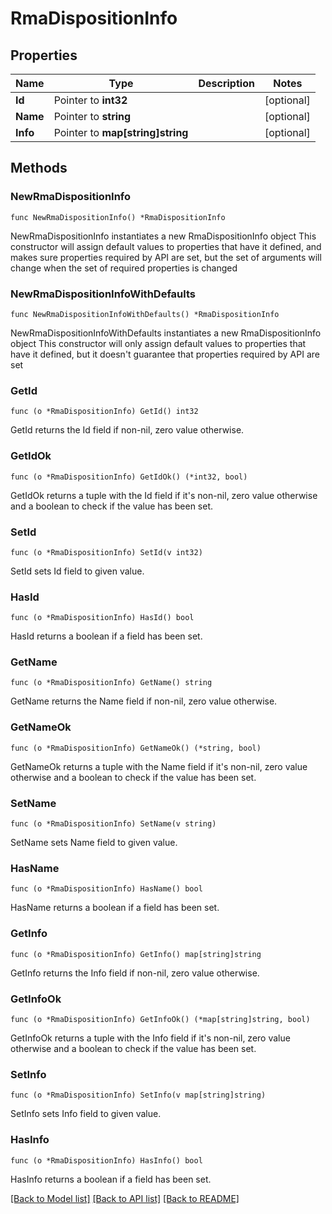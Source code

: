 # RmaDispositionInfo

## Properties

Name | Type | Description | Notes
------------ | ------------- | ------------- | -------------
**Id** | Pointer to **int32** |  | [optional] 
**Name** | Pointer to **string** |  | [optional] 
**Info** | Pointer to **map[string]string** |  | [optional] 

## Methods

### NewRmaDispositionInfo

`func NewRmaDispositionInfo() *RmaDispositionInfo`

NewRmaDispositionInfo instantiates a new RmaDispositionInfo object
This constructor will assign default values to properties that have it defined,
and makes sure properties required by API are set, but the set of arguments
will change when the set of required properties is changed

### NewRmaDispositionInfoWithDefaults

`func NewRmaDispositionInfoWithDefaults() *RmaDispositionInfo`

NewRmaDispositionInfoWithDefaults instantiates a new RmaDispositionInfo object
This constructor will only assign default values to properties that have it defined,
but it doesn't guarantee that properties required by API are set

### GetId

`func (o *RmaDispositionInfo) GetId() int32`

GetId returns the Id field if non-nil, zero value otherwise.

### GetIdOk

`func (o *RmaDispositionInfo) GetIdOk() (*int32, bool)`

GetIdOk returns a tuple with the Id field if it's non-nil, zero value otherwise
and a boolean to check if the value has been set.

### SetId

`func (o *RmaDispositionInfo) SetId(v int32)`

SetId sets Id field to given value.

### HasId

`func (o *RmaDispositionInfo) HasId() bool`

HasId returns a boolean if a field has been set.

### GetName

`func (o *RmaDispositionInfo) GetName() string`

GetName returns the Name field if non-nil, zero value otherwise.

### GetNameOk

`func (o *RmaDispositionInfo) GetNameOk() (*string, bool)`

GetNameOk returns a tuple with the Name field if it's non-nil, zero value otherwise
and a boolean to check if the value has been set.

### SetName

`func (o *RmaDispositionInfo) SetName(v string)`

SetName sets Name field to given value.

### HasName

`func (o *RmaDispositionInfo) HasName() bool`

HasName returns a boolean if a field has been set.

### GetInfo

`func (o *RmaDispositionInfo) GetInfo() map[string]string`

GetInfo returns the Info field if non-nil, zero value otherwise.

### GetInfoOk

`func (o *RmaDispositionInfo) GetInfoOk() (*map[string]string, bool)`

GetInfoOk returns a tuple with the Info field if it's non-nil, zero value otherwise
and a boolean to check if the value has been set.

### SetInfo

`func (o *RmaDispositionInfo) SetInfo(v map[string]string)`

SetInfo sets Info field to given value.

### HasInfo

`func (o *RmaDispositionInfo) HasInfo() bool`

HasInfo returns a boolean if a field has been set.


[[Back to Model list]](../README.md#documentation-for-models) [[Back to API list]](../README.md#documentation-for-api-endpoints) [[Back to README]](../README.md)


